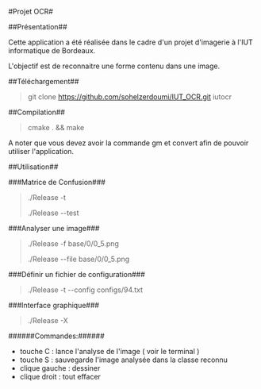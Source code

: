 #Projet OCR#

##Présentation##

Cette application a été réalisée dans le cadre d'un projet d'imagerie à l'IUT informatique de Bordeaux.

L'objectif est de reconnaitre une forme contenu dans une image.

##Téléchargement##

> git clone https://github.com/sohelzerdoumi/IUT_OCR.git iutocr

##Compilation##

> cmake . &&  make

A noter que vous devez avoir la commande gm et convert afin de pouvoir utiliser l'application.

##Utilisation##

###Matrice de Confusion###
> ./Release -t 
>
> ./Release --test

###Analyser une image###
> ./Release -f base/0/0_5.png
>
> ./Release --file base/0/0_5.png

###Définir un fichier de configuration###
>./Release -t --config configs/94.txt

###Interface graphique###
>./Release -X

######Commandes:######
*  touche C : lance l'analyse de l'image ( voir le terminal )
*  touche S : sauvegarde l'image analysée dans la classe reconnu
*  clique gauche : dessiner 
*  clique droit  : tout effacer


